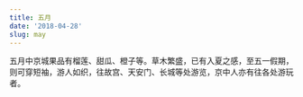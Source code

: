 ```yaml
---
title: 五月
date: '2018-04-28'
slug: may
---
```

五月中京城果品有榴莲、甜瓜、橙子等。草木繁盛，已有入夏之感，至五一假期，则可穿短袖，游人如织，往故宫、天安门、长城等处游览，京中人亦有往各处游玩者。
